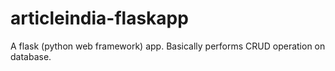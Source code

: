# articleindia-flaskapp
A flask (python web framework) app. Basically performs CRUD operation on database.
